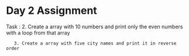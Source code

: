 # Day 2 Assignment 

Task : 2. Create a array with 10 numbers and print only the even numbers with a loop from that array

       3. Create a array with five city names and print it in reverse order
